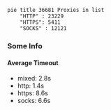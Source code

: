 
```mermaid
pie title 36681 Proxies in list
    "HTTP" : 23229
    "HTTPS": 5411
    "SOCKS" : 12121
```

### Some Info
#### Average Timeout

- mixed: 2.8s
- http: 1.4s
- https: 8.6s
- socks: 6.6s